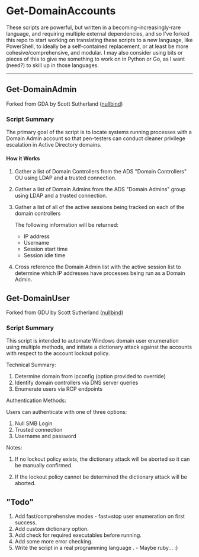 # Get-DomainAccounts

These scripts are powerful, but written in a becoming-increasingly-rare language, and requiring multiple external dependencies, and so I've forked this repo to start working on translating these scripts to a new language, like PowerShell, to ideally be a self-contained replacement, or at least be more cohesive/comprehensive, and modular.
I may also consider using bits or pieces of this to give me something to work on in Python or Go, as I want (need?) to skill up in those languages.

---

## Get-DomainAdmin

Forked from GDA by Scott Sutherland ([nullbind](https://github.com/nullbind/Other-Projects))

### Script Summary

The primary goal of the script is to locate systems 
running processes with a Domain Admin account so that pen-testers
can conduct cleaner privilege escalation in Active Directory domains.  

#### How it Works

1. Gather a list of Domain Controllers from the ADS "Domain Controllers" OU 
   using LDAP and a trusted connection.

2. Gather a list of Domain Admins from the ADS "Domain Admins" group using LDAP and a trusted connection.

3. Gather a list of all of the active sessions being tracked on each of the domain controllers

   The following information will be returned:
   - IP address
   - Username 
   - Session start time
   - Session idle time

4. Cross reference the Domain Admin list with the active session list to determine which IP addresses have processes being run as a Domain Admin.

## Get-DomainUser

Forked from GDU by Scott Sutherland ([nullbind](https://github.com/nullbind/Other-Projects))

### Script Summary

 This script is intended to automate Windows domain user enumeration using multiple methods, and initiate a dictionary attack against the accounts with respect to the account lockout policy.

 Technical Summary:

 1) Determine domain from ipconfig (option provided to override)
 2) Identify domain controllers via DNS server queries
 3) Enumerate users via RCP endpoints

 Authentication Methods:

 Users can authenticate with one of three options:

 1) Null SMB Login
 2) Trusted connection
 3) Username and password

 Notes:

 1) If no lockout policy exists, the dictionary attack will be aborted so it can be manually confirmed.

 2) If the lockout policy cannot be determined the dictionary attack will be aborted.

## "Todo"
  
 1) Add fast/comprehensive modes - fast=stop user enumeration on first success.
 2) Add custom dictionary option.
 3) Add check for required executables before running.
 4) Add some more error checking.
 5) Write the script in a real programming language . - Maybe ruby...  :)
  




